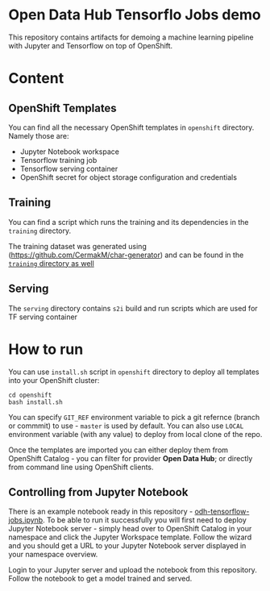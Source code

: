 # Open Data Hub Tensorflo Jobs demo

This repository contains artifacts for demoing a machine learning pipeline with Jupyter and Tensorflow on top of OpenShift.

# Content

## OpenShift Templates

You can find all the necessary OpenShift templates in `openshift` directory. Namely those are:

* Jupyter Notebook workspace
* Tensorflow training job
* Tensorflow serving container
* OpenShift secret for object storage configuration and credentials

## Training

You can find a script which runs the training and its dependencies in the `training` directory.

The training dataset was generated using (https://github.com/CermakM/char-generator) and can be found in the [`training` directory as well](training/num-dataset.tar.xz)

## Serving

The `serving` directory contains `s2i` build and run scripts which are used for TF serving container

# How to run

You can use `install.sh` script in `openshift` directory to deploy all templates into your OpenShift cluster:

```
cd openshift
bash install.sh
```

You can specify `GIT_REF` environment variable to pick a git refernce (branch or commmit) to use - `master` is used by default. You can also use `LOCAL` environment variable (with any value) to deploy from local clone of the repo.

Once the templates are imported you can either deploy them from OpenShift Catalog - you can filter for provider **Open Data Hub**; or directly from command line using OpenShift clients.

## Controlling from Jupyter Notebook

There is an example notebook ready in this repository - [odh-tensorflow-jobs.ipynb](https://github.com/vpavlin/odh-tensorflow-jobs/blob/master/odh-tensorflow-jobs.ipynb). To be able to run it successfully you will first need to deploy Jupyter Notebook server - simply head over to OpenShift Catalog in your namespace and click the Jupyter Workspace template. Follow the wizard and you should get a URL to your Jupyter Notebook server displayed in your namespace overview.

Login to your Jupyter server and upload the notebook from this repository. Follow the notebook to get a model trained and served.   